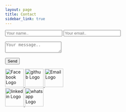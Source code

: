 ```yaml
---
layout: page
title: Contact
sidebar_link: true
---
```


<form action="https://formspree.io/mikenw@hotmail.co.uk" method="POST">
    <input class="left" type="text" name="name" placeholder="Your name..">
    <input class="left" type="email" name="email" placeholder="Your email..">
        <br/>
        <br/>
    <textarea class="left" type="text" name="message" placeholder="Your message.."></textarea>
        <br/>
        <br/>
        <input type="submit" value="Send" class="right">
</form>
<div class="flex-container flex-container-center">
    <a href="https://www.facebook.com/mikeywotton" target="_blank">
        <img src="{{ site.baseurl }}/assets/css/icon/facebook.svg" height="60" width="60" class="center" alt="Facebook Logo">
    </a>
    <a href="https://github.com/mikey-wotton" target="_blank">
        <img src="{{ site.baseurl }}/assets/css/icon/github.svg" height="60" width="60" class="center" alt="github Logo">
    </a>
    <a href="mailto:mikenw@hotmail.co.uk">
        <img src="{{ site.baseurl }}/assets/css/icon/gmail.svg" height="60" width="60" class="center" alt="Email Logo">
    </a>
    <br>
    <a href="https://linkedin.com/in/mikey-wotton" target="_blank">
        <img src="{{ site.baseurl }}/assets/css/icon/linkedin.svg" height="60" width="60" class="center" alt="linkedin Logo">
    </a>
    <a href="https://api.whatsapp.com/send?phone=447943624891&text=Hi%20Mike" target="_blank">
        <img src="{{ site.baseurl }}/assets/css/icon/whatsapp.svg" height="60" width="60" class="center" alt="whatsapp Logo">
    </a>
</div>
<div id="map"></div>
<script>
    var map;
    function initMap() {
        var myLatLng ={lat: 51.458435, lng: -0.971466};
    map = new google.maps.Map(document.getElementById('map'), {
        center: myLatLng,
        zoom: 12
    });
      var marker = new google.maps.Marker({
    position: myLatLng,
    map: map,
    title: 'Mike lives here'
    });
    }
</script>
<script src="https://maps.googleapis.com/maps/api/js?key=AIzaSyAd-Q7Y19ex5EkzjpaKF7kSNxBip_Scxc8&callback=initMap"
async defer></script>
